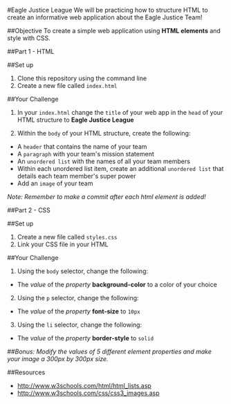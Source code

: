 #Eagle Justice League
We will be practicing how to structure HTML to create an informative web application about the Eagle Justice Team!


##Objective
To create a simple web application using **HTML elements** and style with CSS.


##Part 1 - HTML
>
##Set up
1. Clone this repository using the command line
2. Create a new file called `index.html`
>
##Your Challenge
1. In your `index.html` change the `title` of your web app in the `head` of your HTML structure to **Eagle Justice League**
>
2. Within the `body` of your HTML structure, create the following:
  + A `header` that contains the name of your team
  + A `paragraph` with your team's mission statement
  + An `unordered list` with the names of all your team members
  + Within each unordered list item, create an additional `unordered list` that details each team member's super power
  + Add an `image` of your team


_Note: Remember to make a commit after each html element is added!_

##Part 2 - CSS
>
##Set up
1. Create a new file called `styles.css`
2. Link your CSS file in your HTML
>
>
##Your Challenge
>
1. Using the `body` selector, change the following:
  + The _value_ of the _property_ **background-color** to a color of your choice
>
2. Using the `p` selector, change the following:
  + The _value_ of the _property_ **font-size** to `10px`
>
3. Using the `li` selector, change the following:
  + The _value_ of the _property_ **border-style** to `solid`
>
##_Bonus: Modify the values of 5 different element properties and make your image a 300px by 300px size._

##Resources
- http://www.w3schools.com/html/html_lists.asp
- http://www.w3schools.com/css/css3_images.asp


